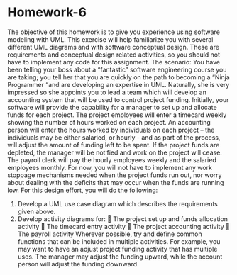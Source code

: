 # Homework-6
The objective of this homework is to give you experience using software modeling with UML. This
exercise will help familiarize you with several different UML diagrams and with software conceptual
design. These are requirements and conceptual design related activities, so you should not have to
implement any code for this assignment.
The scenario: You have been telling your boss about a “fantastic” software engineering course you are
taking; you tell her that you are quickly on the path to becoming a “Ninja Programmer “and are
developing an expertise in UML. Naturally, she is very impressed so she appoints you to lead a team
which will develop an accounting system that will be used to control project funding. Initially, your
software will provide the capability for a manager to set up and allocate funds for each project. The
project employees will enter a timecard weekly showing the number of hours worked on each project.
An accounting person will enter the hours worked by individuals on each project – the individuals may be
either salaried, or hourly - and as part of the process, will adjust the amount of funding left to be spent.
If the project funds are depleted, the manager will be notified and work on the project will cease. The
payroll clerk will pay the hourly employees weekly and the salaried employees monthly.
For now, you will not have to implement any work stoppage mechanisms needed when the project funds
run out, nor worry about dealing with the deficits that may occur when the funds are running low.
For this design effort, you will do the following:
1. Develop a UML use case diagram which describes the requirements given above.
2. Develop activity diagrams for:
 The project set up and funds allocation activity
 The timecard entry activity
 The project accounting activity
 The payroll activity
Wherever possible, try and define common functions that can be included in multiple activities. For
example, you may want to have an adjust project funding activity that has multiple uses. The manager
may adjust the funding upward, while the account person will adjust the funding downward.
